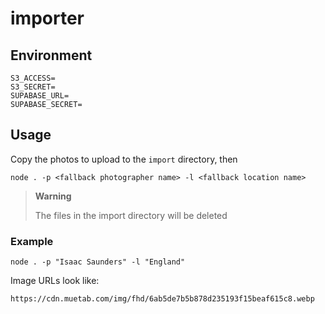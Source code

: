 # importer

## Environment

```
S3_ACCESS=
S3_SECRET=
SUPABASE_URL=
SUPABASE_SECRET=
```

## Usage

Copy the photos to upload to the `import` directory, then

```
node . -p <fallback photographer name> -l <fallback location name>
```

> **Warning**
>
> The files in the import directory will be deleted

### Example

```
node . -p "Isaac Saunders" -l "England"
```

Image URLs look like:

```
https://cdn.muetab.com/img/fhd/6ab5de7b5b878d235193f15beaf615c8.webp
```